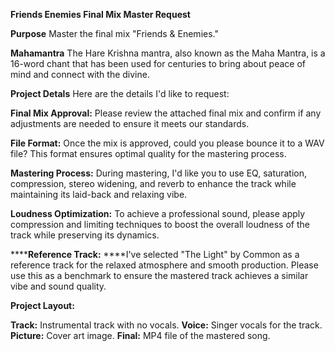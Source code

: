 **Friends Enemies Final Mix Master Request**

**Purpose**
Master the final mix "Friends & Enemies."

**Mahamantra**
The Hare Krishna mantra, also known as the Maha Mantra, is a 16-word chant that has been used for centuries to bring about peace of mind and connect with the divine.

**Project Detals**
Here are the details I'd like to request:

**Final Mix Approval:** Please review the attached final mix and confirm if any adjustments are needed to ensure it meets our standards.

**File Format:** Once the mix is approved, could you please bounce it to a WAV file? This format ensures optimal quality for the mastering process.

**Mastering Process:** During mastering, I'd like you to use EQ, saturation, compression, stereo widening, and reverb to enhance the track while maintaining its laid-back and relaxing vibe.

**Loudness Optimization:** To achieve a professional sound, please apply compression and limiting techniques to boost the overall loudness of the track while preserving its dynamics.

******Reference Track:** ****I've selected "The Light" by Common as a reference track for the relaxed atmosphere and smooth production. Please use this as a benchmark to ensure the mastered track achieves a similar vibe and sound quality.

**Project Layout:**

**Track:** Instrumental track with no vocals.
**Voice:** Singer vocals for the track.
**Picture:** Cover art image.
**Final:** MP4 file of the mastered song.
